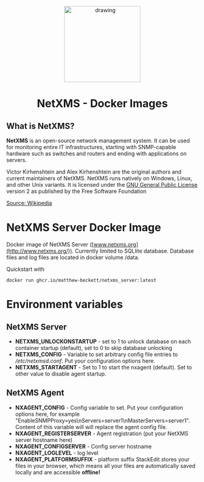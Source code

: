 <p align="center">
    <img src="https://avatars.githubusercontent.com/u/10434043?s=400&v=4" alt="drawing" width="200"/>
</p>

<h1 align="middle">NetXMS - Docker Images</h1>

## What is NetXMS?

**NetXMS**  is an  open-source network management system. It can be used for monitoring entire IT infrastructures, starting with SNMP-capable hardware such as switches and  routers and ending with applications on servers.

Victor Kirhenshtein and Alex Kirhenshtein are the original authors and current maintainers of NetXMS. NetXMS runs natively on  Windows,  Linux, and other  Unix variants. It is licensed  under the  [GNU General Public License](https://en.wikipedia.org/wiki/GNU_General_Public_License "GNU General Public License")  version 2 as published by the Free Software Foundation

[Source: Wikipedia](https://en.wikipedia.org/wiki/NetXMS)

# NetXMS Server Docker Image

Docker image of NetXMS Server ([www.netxms.org](http://www.netxms.org/)). Currently limited to SQLlite database. Database files and log files are located in docker volume /data.

Quickstart with

```
docker run ghcr.io/matthew-beckett/netxms_server:latest
```

# Environment variables

## NetXMS Server

-   **NETXMS_UNLOCKONSTARTUP**  - set to 1 to unlock database on each container startup (default), set to 0 to skip database unlocking
-   **NETXMS_CONFIG**  - Variable to set arbitrary config file entries to  _/etc/netxmsd.conf_. Put your configuration options here.
-   **NETXMS_STARTAGENT**  - Set to 1 to start the nxagent (default). Set to other value to disable agent startup.

## NetXMS Agent

-   **NXAGENT_CONFIG**  - Config variable to set. Put your configuration options here, for example "EnableSNMPProxy=yes\nServers=server1\nMasterServers=server1". Content of this variable will will replace the agent config file.
-   **NXAGENT_REGISTERSERVER**  - Agent registration (put your NetXMS server hostname here)
-   **NXAGENT_CONFIGSERVER**  - Config server hostname
-   **NXAGENT_LOGLEVEL**  - log level
-   **NXAGENT_PLATFORMSUFFIX**  - platform suffix
StackEdit stores your files in your browser, which means all your files are automatically saved locally and are accessible **offline!**